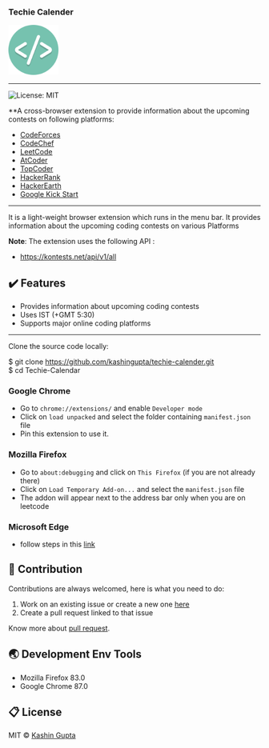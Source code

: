 ### Techie Calender
<img src="icon.png" alt="logo full" width="100">
<hr>

![License: MIT](https://img.shields.io/badge/License-MIT-green.svg)

**A cross-browser extension to provide information about the upcoming contests on following platforms: 

<ul>
<li> <a href="https://CodeForces.com" >CodeForces</a></li> 
<li> <a href="https://CodeChef.com" >CodeChef</a></li> 
<li> <a href="https://LeetCode.com" >LeetCode</a></li> 
<li> <a href="https://AtCoder.com" >AtCoder</a></li> 
<li> <a href="https://TopCoder.com" >TopCoder</a></li> 
<li> <a href="https://HackerRank.com" >HackerRank</a></li> 
<li> <a href="https://HackerEarth.com" >HackerEarth</a></li> 
<li> <a href="https://codingcompetitions.withgoogle.com/kickstart/" >Google Kick Start</a></li> 
</ul>

<hr>
It is a light-weight browser extension which runs in the menu bar. It provides information about the upcoming coding contests on various Platforms

**Note**: The extension uses the following API :
* https://kontests.net/api/v1/all


## :heavy_check_mark: Features
* Provides information about upcoming coding contests
* Uses IST (+GMT 5:30) 
* Supports major online coding platforms

<hr>
Clone the source code locally:

$ git clone https://github.com/kashingupta/techie-calender.git <br>
$ cd Techie-Calendar

### Google Chrome
* Go to `chrome://extensions/` and enable `Developer mode`
* Click on `load unpacked` and select the folder containing `manifest.json` file
* Pin this extension to use it.

### Mozilla Firefox
* Go to `about:debugging` and click on `This Firefox` (if you are not already there)
* Click on `Load Temporary Add-on...` and select the `manifest.json` file
* The addon will appear next to the address bar only when you are on leetcode

### Microsoft Edge
* follow steps in this [link](https://www.windowscentral.com/how-install-non-store-extensions-microsoft-edge)

## :handshake: Contribution
Contributions are always welcomed, here is what you need to do:
1. Work on an existing issue or create a new one [here](https://github.com/mishrarahul07/Techie-Calendar/issues)
2. Create a pull request linked to that issue

Know more about [pull request](https://docs.github.com/en/free-pro-team@latest/github/collaborating-with-issues-and-pull-requests/about-pull-requests).
## :earth_asia: Development Env Tools
* Mozilla Firefox 83.0
* Google Chrome 87.0


## :clipboard: License
MIT © <a href = "https://www.linkedin.com/in/kashin-gupta-3252a51a1/" target="_blank">Kashin Gupta</a>
